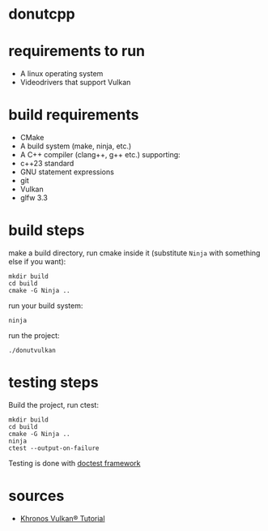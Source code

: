 # donutcpp

# requirements to run

 - A linux operating system
 - Videodrivers that support Vulkan

# build requirements

 - CMake
 - A build system (make, ninja, etc.)
 - A C++ compiler (clang++, g++ etc.) supporting:
  - c++23 standard
  - GNU statement expressions
 - git
 - Vulkan
 - glfw 3.3

# build steps

make a build directory, run cmake inside it (substitute `Ninja` with something else if you want):

```
mkdir build
cd build
cmake -G Ninja ..
```

run your build system:

```
ninja
```

run the project:

```
./donutvulkan
```

# testing steps

Build the project, run ctest:

```
mkdir build
cd build
cmake -G Ninja ..
ninja
ctest --output-on-failure
```

Testing is done with [doctest framework](https://github.com/doctest/doctest)

# sources

 - [Khronos Vulkan® Tutorial](https://docs.vulkan.org/tutorial/latest/00_Introduction.html)
